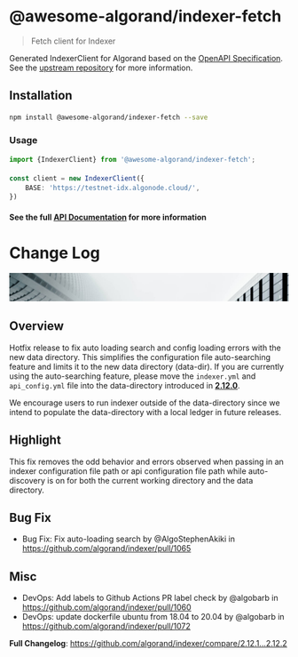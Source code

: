 
# @awesome-algorand/indexer-fetch
> Fetch client for Indexer

Generated IndexerClient for Algorand based on the [OpenAPI Specification](https://raw.githubusercontent.com/algorand/indexer/2.12.2/api/indexer.oas3.yml). 
See the [upstream repository](https://github.com/algorand/indexer) for more information.

## Installation

```bash
npm install @awesome-algorand/indexer-fetch --save
```

### Usage

```typescript
import {IndexerClient} from '@awesome-algorand/indexer-fetch';

const client = new IndexerClient({
    BASE: 'https://testnet-idx.algonode.cloud/',
})
```

#### See the full [API Documentation](https://awesome-algorand.github.io/algo-fetch/guides/clients/indexer/) for more information

# Change Log
![GitHub Logo](https://raw.githubusercontent.com/algorand/go-algorand/master/release/release-banner.jpg)

## Overview
Hotfix release to fix auto loading search and config loading errors with the new data directory. This simplifies the configuration file auto-searching feature and limits it to the new data directory (data-dir). If you are currently using the auto-searching feature, please move the `indexer.yml` and `api_config.yml` file into the data-directory introduced in [**2.12.0**](https://github.com/algorand/indexer/releases/tag/2.12.0). 

We encourage users to run indexer outside of the data-directory since we intend to populate the data-directory with a local ledger in future releases.

## Highlight
This fix removes the odd behavior and errors observed when passing in an indexer configuration file path or api configuration file path while auto-discovery is on for both the current working directory and the data directory.

## Bug Fix
* Bug Fix: Fix auto-loading search by @AlgoStephenAkiki in https://github.com/algorand/indexer/pull/1065

## Misc
* DevOps: Add labels to Github Actions PR label check by @algobarb in https://github.com/algorand/indexer/pull/1060
* DevOps: update dockerfile ubuntu from 18.04 to 20.04 by @algobarb in https://github.com/algorand/indexer/pull/1072


**Full Changelog**: https://github.com/algorand/indexer/compare/2.12.1...2.12.2